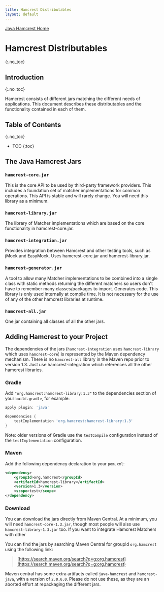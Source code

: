 ```yaml
---
title: Hamcrest Distributables
layout: default
---
```

[Java Hamcrest Home](index)

# Hamcrest Distributables
{:.no_toc}

## Introduction
{:.no_toc}

Hamcrest consists of different jars matching the different needs of
applications. This document describes these distributables and the
functionality contained in each of them.

## Table of Contents
{:.no_toc}

* TOC
{:toc}

## The Java Hamcrest Jars

### `hamcrest-core.jar`

This is the core API to be used by third-party framework providers.
This includes a foundation set of matcher implementations for common
operations. This API is stable and will rarely change. You will
need this library as a minimum.

### `hamcrest-library.jar`

The library of Matcher implementations which are based on the core 
functionality in hamcrest-core.jar.

### `hamcrest-integration.jar`

Provides integration between Hamcrest and other testing tools, such as jMock
and EasyMock. Uses hamcrest-core.jar and hamcrest-library.jar.

### `hamcrest-generator.jar`

A tool to allow many Matcher implementations to be combined into
a single class with static methods returning the different matchers 
so users don't have to remember many classes/packages to import. 
Generates code. This library is only used internally at compile time.
It is not necessary for the use of any of the other hamcrest libraries 
at runtime.

### `hamcrest-all.jar`

One jar containing all classes of all the other jars.


## Adding Hamcrest to your Project

The dependencies of the jars (`hamcrest-integration` uses `hamcrest-library`
which uses `hamcrest-core`) is represented by the Maven dependency mechanism.
There is no `hamcrest-all` library in the Maven repo prior to version 1.3. Just
use hamcrest-integration which references all the other hamcrest libraries.
 

### Gradle

Add `"org.hamcrest:hamcrest-library:1.3"` to the dependencies section of your
`build.gradle`, for example:

```gradle
apply plugin: 'java'

dependencies {
    testImplementation 'org.hamcrest:hamcrest-library:1.3'
}
```

Note: older versions of Gradle use the `testCompile` configuration
instead of the `testImplementation` configuration.

### Maven

Add the following dependency declaration to your `pom.xml`:

```xml
<dependency>
    <groupId>org.hamcrest</groupId>
    <artifactId>hamcrest-library</artifactId>
    <version>1.3</version>
    <scope>test</scope>
</dependency>
```

### Download

You can download the jars directly from Maven Central. At a minimum, you will
need `hamcrest-core-1.3.jar`, though most people will also use
`hamcrest-library-1.3.jar` too. If you want to integrate Hamcrest Matchers with
other 

You can find the jars by searching Maven Central for groupId `org.hamcrest` using the following link:

> [https://search.maven.org/search?q=g:org.hamcrest](https://search.maven.org/search?q=g:org.hamcrest) 

Maven central has some extra artifacts called `java-hamcrest` and `hamcrest-java`,
with a version of `2.0.0.0`. Please do not use these, as they are an aborted effort
at repackaging the different jars.

